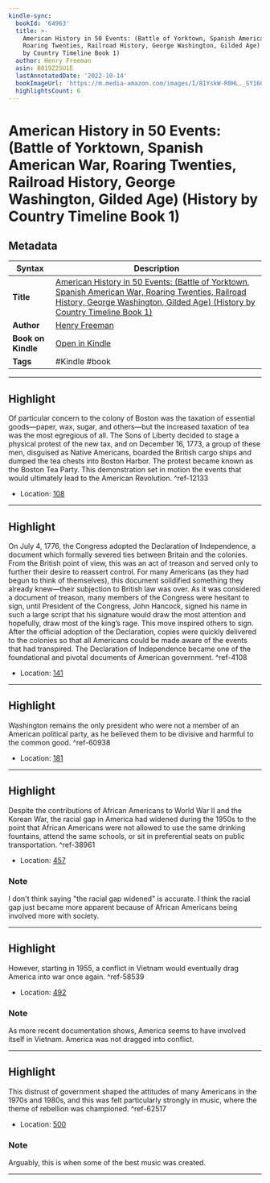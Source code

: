 ```yaml
---
kindle-sync:
  bookId: '64963'
  title: >-
    American History in 50 Events: (Battle of Yorktown, Spanish American War,
    Roaring Twenties, Railroad History, George Washington, Gilded Age) (History
    by Country Timeline Book 1)
  author: Henry Freeman
  asin: B019Z2SU1E
  lastAnnotatedDate: '2022-10-14'
  bookImageUrl: 'https://m.media-amazon.com/images/I/81YskW-R0HL._SY160.jpg'
  highlightsCount: 6
---
```

# American History in 50 Events: (Battle of Yorktown, Spanish American War, Roaring Twenties, Railroad History, George Washington, Gilded Age) (History by Country Timeline Book 1)

## Metadata

| Syntax | Description |
| ---------- | ---------- |
| **Title** | [American History in 50 Events: (Battle of Yorktown, Spanish American War, Roaring Twenties, Railroad History, George Washington, Gilded Age) (History by Country Timeline Book 1)](https://www.amazon.com/dp/B019Z2SU1E?&linkCode=ll1&tag=jwtwkm-20&language=en_US&ref_=as_li_ss_tl) |
| **Author** | [Henry Freeman](https://www.amazon.com/Henry-Freeman/e/B00MEJEQ1O/ref=dp_byline_cont_ebooks_1) |
| **Book on Kindle** | <a href="kindle://book?action=open&asin=B019Z2SU1E" target="_blank">Open in Kindle</a> |
| **Tags** | #Kindle #book |

---

## Highlight

Of particular concern to the colony of Boston was the taxation of essential goods—paper, wax, sugar, and others—but the increased taxation of tea was the most egregious of all. The Sons of Liberty decided to stage a physical protest of the new tax, and on December 16, 1773, a group of these men, disguised as Native Americans, boarded the British cargo ships and dumped the tea chests into Boston Harbor. The protest became known as the Boston Tea Party. This demonstration set in motion the events that would ultimately lead to the American Revolution. ^ref-12133
- Location: [108](kindle://book?action=open&asin=B019Z2SU1E&location=108)

---
## Highlight

On July 4, 1776, the Congress adopted the Declaration of Independence, a document which formally severed ties between Britain and the colonies. From the British point of view, this was an act of treason and served only to further their desire to reassert control. For many Americans (as they had begun to think of themselves), this document solidified something they already knew—their subjection to British law was over. As it was considered a document of treason, many members of the Congress were hesitant to sign, until President of the Congress, John Hancock, signed his name in such a large script that his signature would draw the most attention and hopefully, draw most of the king’s rage. This move inspired others to sign. After the official adoption of the Declaration, copies were quickly delivered to the colonies so that all Americans could be made aware of the events that had transpired. The Declaration of Independence became one of the foundational and pivotal documents of American government. ^ref-4108
- Location: [141](kindle://book?action=open&asin=B019Z2SU1E&location=141)

---
## Highlight

Washington remains the only president who were not a member of an American political party, as he believed them to be divisive and harmful to the common good. ^ref-60938
- Location: [181](kindle://book?action=open&asin=B019Z2SU1E&location=181)

---
## Highlight

Despite the contributions of African Americans to World War II and the Korean War, the racial gap in America had widened during the 1950s to the point that African Americans were not allowed to use the same drinking fountains, attend the same schools, or sit in preferential seats on public transportation. ^ref-38961
- Location: [457](kindle://book?action=open&asin=B019Z2SU1E&location=457)

### Note
I don't think saying "the racial gap widened" is accurate. I think the racial gap just became more apparent because of African Americans being involved more with society.

---
## Highlight

However, starting in 1955, a conflict in Vietnam would eventually drag America into war once again. ^ref-58539
- Location: [492](kindle://book?action=open&asin=B019Z2SU1E&location=492)

### Note
As more recent documentation shows, America seems to have involved itself in Vietnam. America was not dragged into conflict.

---
## Highlight

This distrust of government shaped the attitudes of many Americans in the 1970s and 1980s, and this was felt particularly strongly in music, where the theme of rebellion was championed. ^ref-62517
- Location: [500](kindle://book?action=open&asin=B019Z2SU1E&location=500)

### Note
Arguably, this is when some of the best music was created.

---
